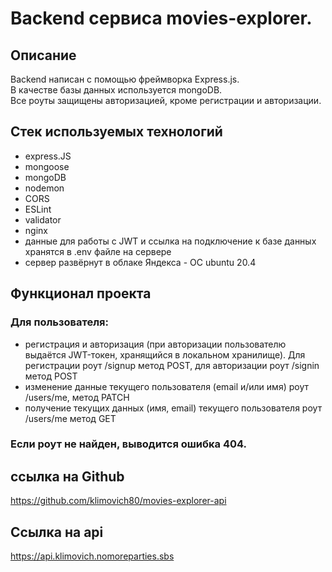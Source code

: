 # Backend сервиса movies-explorer.

## Описание
Backend написан с помощью фреймворка Express.js.    
В качестве базы данных используется mongoDB.    
Все роуты защищены авторизацией, кроме регистрации и авторизации.

## Стек используемых технологий
- express.JS    
- mongoose    
- mongoDB    
- nodemon    
- CORS    
- ESLint    
- validator    
- nginx    
- данные для работы с JWT и ссылка на подключение к базе данных хранятся в .env файле на сервере    
- сервер развёрнут в облаке Яндекса - ОС ubuntu 20.4

## Функционал проекта
### Для пользователя:
- регистрация и авторизация (при авторизации пользователю выдаётся JWT-токен, хранящийся в локальном хранилище).
Для регистрации роут /signup метод POST, для авторизации роут /signin метод POST    
- изменение данные текущего пользователя (email и/или имя) роут /users/me, метод PATCH    
- получение текущих данных (имя, email) текущего пользователя роут /users/me метод GET

### Если роут не найден, выводится ошибка 404.

## ссылка на Github
https://github.com/klimovich80/movies-explorer-api

## Ссылка на api
https://api.klimovich.nomoreparties.sbs
